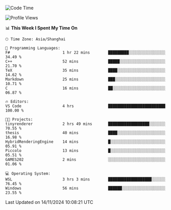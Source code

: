 <!--START_SECTION:waka-->
![Code Time](http://img.shields.io/badge/Code%20Time-2%2C128%20hrs%2049%20mins-blue)

![Profile Views](http://img.shields.io/badge/Profile%20Views-4-blue)

📊 **This Week I Spent My Time On** 

```text
🕑︎ Time Zone: Asia/Shanghai

💬 Programming Languages: 
F#                       1 hr 22 mins        █████████░░░░░░░░░░░░░░░░   34.49 % 
C++                      52 mins             █████░░░░░░░░░░░░░░░░░░░░   21.70 % 
TeX                      35 mins             ████░░░░░░░░░░░░░░░░░░░░░   14.62 % 
Markdown                 25 mins             ███░░░░░░░░░░░░░░░░░░░░░░   10.71 % 
C                        16 mins             ██░░░░░░░░░░░░░░░░░░░░░░░   06.87 % 

🔥 Editors: 
VS Code                  4 hrs               █████████████████████████   100.00 % 

🐱‍💻 Projects: 
tinyrenderer             2 hrs 49 mins       ██████████████████░░░░░░░   70.55 % 
thesis                   40 mins             ████░░░░░░░░░░░░░░░░░░░░░   16.98 % 
HybridRenderingEngine    14 mins             █░░░░░░░░░░░░░░░░░░░░░░░░   05.91 % 
Piccolo                  13 mins             █░░░░░░░░░░░░░░░░░░░░░░░░   05.51 % 
GAMES202                 2 mins              ░░░░░░░░░░░░░░░░░░░░░░░░░   01.06 % 

💻 Operating System: 
WSL                      3 hrs 3 mins        ███████████████████░░░░░░   76.45 % 
Windows                  56 mins             ██████░░░░░░░░░░░░░░░░░░░   23.55 % 
```


 Last Updated on 14/11/2024 10:08:21 UTC
<!--END_SECTION:waka-->